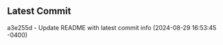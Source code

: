 
## Latest Commit
a3e255d - Update README with latest commit info (2024-08-29 16:53:45 -0400) <Yunxi-Zhou>
